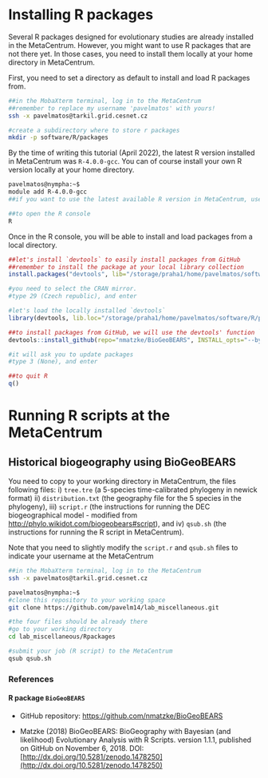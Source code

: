 # Installing R packages

Several R packages designed for evolutionary studies are already installed in the MetaCentrum. However, you might want to use R packages that are not there yet. In those cases, you need to install them locally at your home directory in MetaCentrum.

First, you need to set a directory as default to install and load R packages from.

```bash
##in the MobaXterm terminal, log in to the MetaCentrum
##remember to replace my username 'pavelmatos' with yours!
ssh -x pavelmatos@tarkil.grid.cesnet.cz

#create a subdirectory where to store r packages
mkdir -p software/R/packages
```

By the time of writing this tutorial (April 2022), the latest R version installed in MetaCentrum was `R-4.0.0-gcc`. You can of course install your own R version locally at your home directory.

```bash
pavelmatos@nympha:~$
module add R-4.0.0-gcc
##if you want to use the latest available R version in MetaCentrum, use `module avail` to see the list of modules/programs

##to open the R console
R
```

Once in the R console, you will be able to install and load packages from a local directory.

```R
##let's install `devtools` to easily install packages from GitHub
##remember to install the package at your local library collection
install.packages("devtools", lib="/storage/praha1/home/pavelmatos/software/R/packages")

#you need to select the CRAN mirror.
#type 29 (Czech republic), and enter

#let's load the locally installed `devtools`
library(devtools, lib.loc="/storage/praha1/home/pavelmatos/software/R/packages")

##to install packages from GitHub, we will use the devtools' function `install_github`. In this case, we will install the R package BioGeoBEARS
devtools::install_github(repo="nmatzke/BioGeoBEARS", INSTALL_opts="--byte-compile", lib="/storage/praha1/home/pavelmatos/software/R/packages")

#it will ask you to update packages
#type 3 (None), and enter

##to quit R
q()
```

# Running R scripts at the MetaCentrum
## Historical biogeography using BioGeoBEARS

You need to copy to your working directory in MetaCentrum, the files following files: i) `tree.tre` (a 5-species time-calibrated phylogeny in newick format) ii) `distribution.txt` (the geography file for the 5 species in the phylogeny), iii) `script.r` (the instructions for running the DEC biogeographical model - modified from http://phylo.wikidot.com/biogeobears#script), and iv) `qsub.sh` (the instructions for running the R script in MetaCentrum).

Note that you need to slightly modify the `script.r` and `qsub.sh` files to indicate your username at the MetaCentrum

```bash
##in the MobaXterm terminal, log in to the MetaCentrum
ssh -x pavelmatos@tarkil.grid.cesnet.cz

pavelmatos@nympha:~$
#clone this repository to your working space
git clone https://github.com/pavelm14/lab_miscellaneous.git

#the four files should be already there
#go to your working directory
cd lab_miscellaneous/Rpackages

#submit your job (R script) to the MetaCentrum
qsub qsub.sh
```

### References

#### R package `BioGeoBEARS`
- GitHub repository: https://github.com/nmatzke/BioGeoBEARS

- Matzke (2018) BioGeoBEARS: BioGeography with Bayesian (and likelihood) Evolutionary Analysis with R Scripts. version 1.1.1, published on GitHub on November 6, 2018. DOI: [http://dx.doi.org/10.5281/zenodo.1478250](http://dx.doi.org/10.5281/zenodo.1478250)
